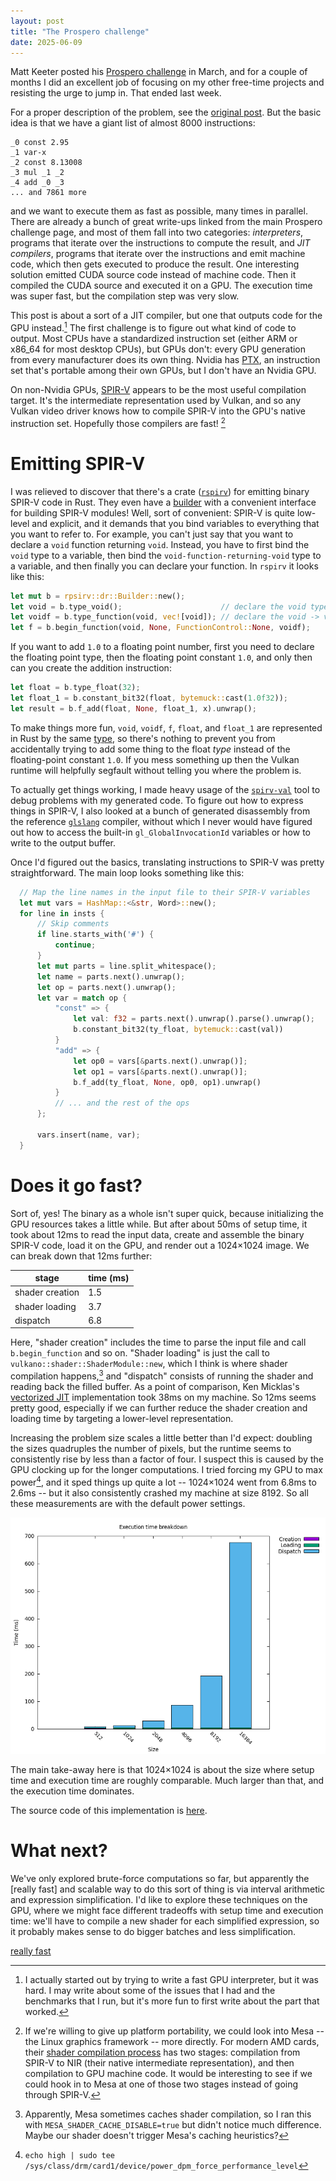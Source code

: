```yaml
---
layout: post
title: "The Prospero challenge"
date: 2025-06-09
---
```


Matt Keeter posted his [Prospero challenge] in March, and for a couple of months
I did an excellent job of focusing on my other free-time projects and resisting
the urge to jump in. That ended last week.

[Prospero challenge]: https://www.mattkeeter.com/projects/prospero/

For a proper description of the problem, see the [original post][Prospero challenge].
But the basic idea is that we have a giant list of almost 8000 instructions:

```text
_0 const 2.95
_1 var-x
_2 const 8.13008
_3 mul _1 _2
_4 add _0 _3
... and 7861 more
```

and we want to execute them as fast as possible, many times in parallel.
There are already a bunch of great write-ups linked from the main Prospero challenge
page, and most of them fall into two categories: *interpreters*,
programs that iterate over the instructions to compute the result, and *JIT
compilers*, programs that iterate over the instructions and emit machine code, which
then gets executed to produce the result.
One interesting solution emitted CUDA source code instead of machine code.
Then it compiled the CUDA source and executed it on a GPU. The execution time was
super fast, but the compilation step was very slow.

This post is about a sort of a JIT compiler, but one that outputs code for the GPU
instead.[^process] The first challenge is to figure out what kind of code to output.
Most CPUs have a standardized instruction set (either ARM or x86_64 for most desktop
CPUs), but GPUs don't: every GPU generation from every manufacturer does its own thing.
Nvidia has [PTX], an instruction set that's portable among their own GPUs, but I don't
have an Nvidia GPU.

[PTX]: https://docs.nvidia.com/cuda/parallel-thread-execution/index.html

On non-Nvidia GPUs, [SPIR-V] appears to be the most useful compilation target. It's
the intermediate representation used by Vulkan, and so any Vulkan video driver knows
how to compile SPIR-V into the GPU's native instruction set. Hopefully those compilers
are fast! [^lower]


[SPIR-V]: https://en.wikipedia.org/wiki/Standard_Portable_Intermediate_Representation

[shader compilation process]: https://docs.mesa3d.org/drivers/radv.html#shader-compilation


# Emitting SPIR-V

I was relieved to discover that there's a crate ([`rspirv`]) for emitting
binary SPIR-V code in Rust. They even have a [builder] with a convenient interface
for building SPIR-V modules! Well, sort of convenient: SPIR-V is quite low-level
and explicit, and it demands that you bind variables to everything that you
want to refer to. For example, you can't just say that you want to declare
a `void` function returning `void`. Instead, you have to first bind the `void` type
to a variable, then bind the `void-function-returning-void` type to a variable,
and then finally you can declare your function. In `rspirv` it looks like this:

[`rspirv`]: https://github.com/gfx-rs/rspirv
[builder]: https://docs.rs/rspirv/latest/rspirv/dr/struct.Builder.html

```rust
let mut b = rpsirv::dr::Builder::new();
let void = b.type_void();                      // declare the void type
let voidf = b.type_function(void, vec![void]); // declare the void -> void type
let f = b.begin_function(void, None, FunctionControl::None, voidf);
```

If you want to add `1.0` to a floating point number, first you need to declare the
floating point type, then the floating point constant `1.0`, and only then can
you create the addition instruction:

```rust
let float = b.type_float(32);
let float_1 = b.constant_bit32(float, bytemuck::cast(1.0f32));
let result = b.f_add(float, None, float_1, x).unwrap();
```

To make things more fun, `void`, `voidf`, `f`, `float`, and `float_1` are represented
in Rust by the same [type], so there's nothing to prevent you from accidentally
trying to add some thing to the float *type* instead of the floating-point constant
`1.0`. If you mess something up then the Vulkan runtime will helpfully
segfault without telling you where the problem is.

[type]: https://docs.rs/spirv/0.3.0+sdk-1.3.268.0/spirv/type.Word.html

To actually get things working, I made heavy usage of the [`spirv-val`] tool
to debug problems with my generated code. To figure out how to express things
in SPIR-V, I also looked at a bunch of generated disassembly from the reference
[`glslang`] compiler, without which I never would have figured out how
to access the built-in `gl_GlobalInvocationId` variables or how to write to
the output buffer.

[`spirv-val`]: https://github.com/KhronosGroup/SPIRV-Tools
[`glslang`]: https://github.com/KhronosGroup/glslang

Once I'd figured out the basics, translating instructions to SPIR-V was pretty
straightforward. The main loop looks something like this:

```rust
  // Map the line names in the input file to their SPIR-V variables
  let mut vars = HashMap::<&str, Word>::new();
  for line in insts {
      // Skip comments
      if line.starts_with('#') {
          continue;
      }
      let mut parts = line.split_whitespace();
      let name = parts.next().unwrap();
      let op = parts.next().unwrap();
      let var = match op {
          "const" => {
              let val: f32 = parts.next().unwrap().parse().unwrap();
              b.constant_bit32(ty_float, bytemuck::cast(val))
          }
          "add" => {
              let op0 = vars[&parts.next().unwrap()];
              let op1 = vars[&parts.next().unwrap()];
              b.f_add(ty_float, None, op0, op1).unwrap()
          }
          // ... and the rest of the ops
      };

      vars.insert(name, var);
  }


```

# Does it go fast?

Sort of, yes! The binary as a whole isn't super quick, because initializing the GPU
resources takes a little while. But after about 50ms of setup time, it took about 12ms
to read the input data, create and assemble the binary SPIR-V code, load it on the GPU,
and render out a 1024×1024 image. We can break down that 12ms further:

| stage | time (ms) |
--------|-----------|
|shader creation | 1.5 |
|shader loading | 3.7 |
|dispatch | 6.8 |

Here, "shader creation" includes the time to parse the input file and call `b.begin_function`
and so on. "Shader loading" is just the call to `vulkano::shader::ShaderModule::new`, which I
think is where shader compilation happens,[^caching] and "dispatch" consists of running the shader
and reading back the filled buffer.
As a point of comparison, Ken Micklas's [vectorized JIT] implementation took 38ms on my machine.
So 12ms seems pretty good, especially if we can further reduce the shader creation and loading
time by targeting a lower-level representation.

[vectorized JIT]: https://tech.kmicklas.com/posts/prospero/

Increasing the problem size scales a little better than I'd expect: doubling the sizes
quadruples the number of pixels, but the runtime seems to consistently rise by less than
a factor of four. I suspect this is caused by the GPU clocking up for the longer computations.
I tried forcing my GPU to max power[^max power], and it sped things up quite a lot --
1024×1024 went from 6.8ms to 2.6ms -- but it also consistently crashed my machine at
size 8192. So all these measurements are with the default power settings.

![](timings.png)

The main take-away here is that 1024×1024 is about the size where setup time
and execution time are roughly comparable. Much larger than that, and the execution
time dominates.

The source code of this implementation is [here](https://codeberg.org/jneem/prospero-gpu/src/branch/main/src/bin/spirv-runner.rs).

# What next?

We've only explored brute-force computations so far, but apparently the [really fast]
and scalable way to do this sort of thing is via interval arithmetic and expression
simplification. I'd like to explore these techniques on the GPU, where we might
face different tradeoffs with setup time and execution time: we'll have to compile
a new shader for each simplified expression, so it probably makes sense to do
bigger batches and less simplification.

[really fast](https://www.mattkeeter.com/projects/fidget/)

[^process]: I actually started out by trying to write a fast GPU interpreter,
but it was hard. I may write about some of the issues that I had and the benchmarks
that I run, but it's more fun to first write about the part that worked.

[^lower]: If we're willing to give up platform portability, we could
look into Mesa -- the Linux graphics framework -- more directly. For modern AMD
cards, their [shader compilation process] has two stages: compilation from SPIR-V
to NIR (their native intermediate representation), and then compilation to GPU
machine code. It would be interesting to see if we could hook in to Mesa at one
of those two stages instead of going through SPIR-V.

[^caching]: Apparently, Mesa sometimes caches shader compilation, so I ran this with
`MESA_SHADER_CACHE_DISABLE=true` but didn't notice much difference. Maybe our shader doesn't
trigger Mesa's caching heuristics?

[^max power]: `echo high | sudo tee /sys/class/drm/card1/device/power_dpm_force_performance_level`
